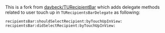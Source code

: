 This is a fork from [davbeck/TURecipientBar](https://github.com/davbeck/TURecipientBar) which adds delegate methods related to user touch up in `TURecipientsBarDelegate` as following:

```
recipientsBar:shouldSelectRecipient:byTouchUpInView:
recipientsBar:didSelectRecipient:byTouchUpInView:
```
